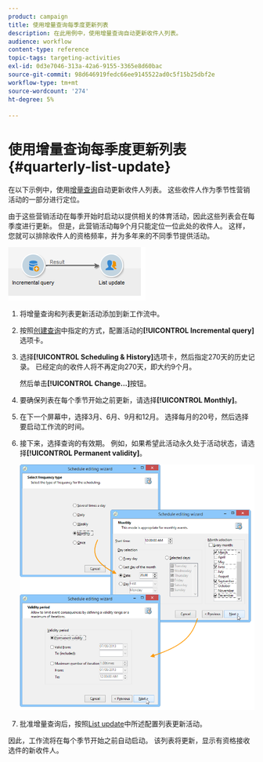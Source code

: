 ```yaml
---
product: campaign
title: 使用增量查询每季度更新列表
description: 在此用例中，使用增量查询自动更新收件人列表。
audience: workflow
content-type: reference
topic-tags: targeting-activities
exl-id: 0d3e7046-313a-42a6-9155-3365e8d60bac
source-git-commit: 98d646919fedc66ee9145522ad0c5f15b25dbf2e
workflow-type: tm+mt
source-wordcount: '274'
ht-degree: 5%

---
```


# 使用增量查询每季度更新列表 {#quarterly-list-update}

在以下示例中，使用[增量查询](../../workflow/using/incremental-query.md)自动更新收件人列表。 这些收件人作为季节性营销活动的一部分进行定位。

由于这些营销活动在每季开始时启动以提供相关的体育活动，因此这些列表会在每季度进行更新。 但是，此营销活动每9个月只能定位一位此处的收件人。 这样，您就可以排除收件人的资格频率，并为多年来的不同季节提供活动。

![](assets/incremental_query_example.png)

1. 将增量查询和列表更新活动添加到新工作流中。
1. 按照[创建查询](../../workflow/using/query.md#creating-a-query)中指定的方式，配置活动的&#x200B;**[!UICONTROL Incremental query]**&#x200B;选项卡。
1. 选择&#x200B;**[!UICONTROL Scheduling & History]**&#x200B;选项卡，然后指定270天的历史记录。 已经定向的收件人将不再定向270天，即大约9个月。

   然后单击&#x200B;**[!UICONTROL Change...]**&#x200B;按钮。

1. 要确保列表在每个季节开始之前更新，请选择&#x200B;**[!UICONTROL Monthly]**。
1. 在下一个屏幕中，选择3月、6月、9月和12月。 选择每月的20号，然后选择要启动工作流的时间。
1. 接下来，选择查询的有效期。 例如，如果希望此活动永久处于活动状态，请选择&#x200B;**[!UICONTROL Permanent validity]**。

   ![](assets/incremental_query_example_2.png)

1. 批准增量查询后，按照[List update](../../workflow/using/list-update.md)中所述配置列表更新活动。

因此，工作流将在每个季节开始之前自动启动。 该列表将更新，显示有资格接收选件的新收件人。
